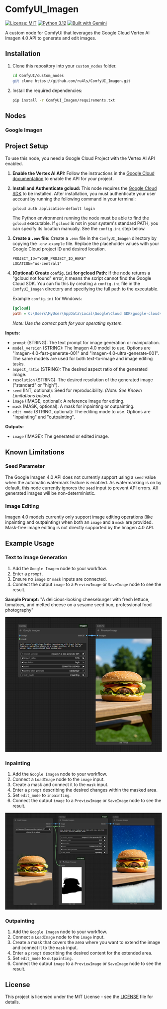 # ComfyUI_Imagen

[![License: MIT](https://img.shields.io/badge/License-MIT-yellow.svg)](https://opensource.org/licenses/MIT)
[![Python 3.12](https://img.shields.io/badge/Python-3.12-blue.svg)](https://www.python.org/downloads/release/python-3120/)
[![Built with Gemini](https://img.shields.io/badge/Built_with-Gemini-blue.svg)](https://deepmind.google/technologies/gemini/)

A custom node for ComfyUI that leverages the Google Cloud Vertex AI Imagen 4.0 API to generate and edit images.

## Installation

1.  Clone this repository into your `custom_nodes` folder.
    ```bash
    cd ComfyUI/custom_nodes
    git clone https://github.com/ru4ls/ComfyUI_Imagen.git
    ```
2.  Install the required dependencies:
    ```bash
    pip install -r ComfyUI_Imagen/requirements.txt
    ```

## Nodes

### Google Imagen

## Project Setup

To use this node, you need a Google Cloud Project with the Vertex AI API enabled.

1.  **Enable the Vertex AI API:** Follow the instructions in the [Google Cloud documentation](https://cloud.google.com/vertex-ai/docs/start/cloud-environment) to enable the API for your project.

2.  **Install and Authenticate gcloud:** This node requires the [Google Cloud SDK](https://cloud.google.com/sdk/docs/install) to be installed. After installation, you must authenticate your user account by running the following command in your terminal:
    ```bash
    gcloud auth application-default login
    ```
    The Python environment running the node must be able to find the `gcloud` executable. If `gcloud` is not in your system's standard PATH, you can specify its location manually. See the `config.ini` step below.

3.  **Create a `.env` file:** Create a `.env` file in the `ComfyUI_Imagen` directory by copying the `.env.example` file. Replace the placeholder values with your Google Cloud project ID and desired location.
    ```
    PROJECT_ID="YOUR_PROJECT_ID_HERE"
    LOCATION="us-central1"
    ```

4.  **(Optional) Create `config.ini` for gcloud Path:** If the node returns a "gcloud not found" error, it means the script cannot find the Google Cloud SDK. You can fix this by creating a `config.ini` file in the `ComfyUI_Imagen` directory and specifying the full path to the executable.

    Example `config.ini` for Windows:
    ```ini
    [gcloud]
    path = C:\Users\MyUser\AppData\Local\Google\Cloud SDK\google-cloud-sdk\bin\gcloud.cmd
    ```
    *Note: Use the correct path for your operating system.*

**Inputs:**

*   `prompt` (STRING): The text prompt for image generation or manipulation.
*   `model_version` (STRING): The Imagen 4.0 model to use. Options are "imagen-4.0-fast-generate-001" and "imagen-4.0-ultra-generate-001". The same models are used for both text-to-image and image editing tasks.
*   `aspect_ratio` (STRING): The desired aspect ratio of the generated image.
*   `resolution` (STRING): The desired resolution of the generated image ("standard" or "high").
*   `seed` (INT, optional): Seed for reproducibility. *(Note: See Known Limitations below)*.
*   `image` (IMAGE, optional): A reference image for editing.
*   `mask` (MASK, optional): A mask for inpainting or outpainting.
*   `edit_mode` (STRING, optional): The editing mode to use. Options are "inpainting" and "outpainting".

**Outputs:**

*   `image` (IMAGE): The generated or edited image.


## Known Limitations

### Seed Parameter
The Google Imagen 4.0 API does not currently support using a `seed` value when the automatic watermark feature is enabled. As watermarking is on by default, this node currently ignores the `seed` input to prevent API errors. All generated images will be non-deterministic.

### Image Editing
Imagen 4.0 models currently only support image editing operations (like inpainting and outpainting) when both an `image` and a `mask` are provided. Mask-free image editing is not directly supported by the Imagen 4.0 API.

## Example Usage

### Text to Image Generation

1.  Add the `Google Imagen` node to your workflow.
2.  Enter a `prompt`.
3.  Ensure no `image` or `mask` inputs are connected.
4.  Connect the output `image` to a `PreviewImage` or `SaveImage` node to see the result.

**Sample Prompt:** "A delicious-looking cheeseburger with fresh lettuce, tomatoes, and melted cheese on a sesame seed bun, professional food photography"

![Text to Image Generation Example](media/ComfyUI_Imagen-t2i.png)


### Inpainting

1.  Add the `Google Imagen` node to your workflow.
2.  Connect a `LoadImage` node to the `image` input.
3.  Create a mask and connect it to the `mask` input.
4.  Enter a `prompt` describing the desired changes within the masked area.
5.  Set `edit_mode` to `inpainting`.
6.  Connect the output `image` to a `PreviewImage` or `SaveImage` node to see the result.

![Image Inpainting Generation Example](media/ComfyUI_Imagen-inpainting.png)


### Outpainting

1.  Add the `Google Imagen` node to your workflow.
2.  Connect a `LoadImage` node to the `image` input.
3.  Create a mask that covers the area where you want to extend the image and connect it to the `mask` input.
4.  Enter a `prompt` describing the desired content for the extended area.
5.  Set `edit_mode` to `outpainting`.
6.  Connect the output `image` to a `PreviewImage` or `SaveImage` node to see the result.


## License

This project is licensed under the MIT License - see the [LICENSE](LICENSE) file for details.